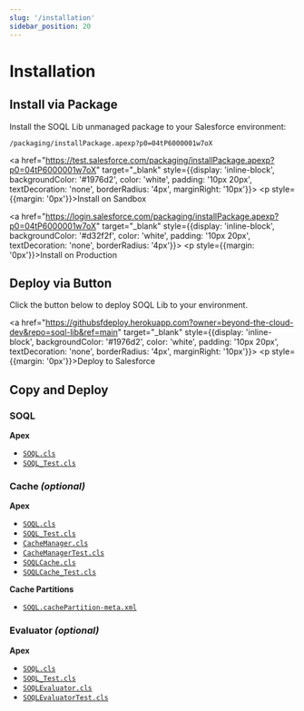 ```yaml
---
slug: '/installation'
sidebar_position: 20
---
```


# Installation

## Install via Package

Install the SOQL Lib unmanaged package to your Salesforce environment:

`/packaging/installPackage.apexp?p0=04tP6000001w7oX`

<a href="https://test.salesforce.com/packaging/installPackage.apexp?p0=04tP6000001w7oX" target="_blank" style={{display: 'inline-block', backgroundColor: '#1976d2', color: 'white', padding: '10px 20px', textDecoration: 'none', borderRadius: '4px', marginRight: '10px'}}>
    <p style={{margin: '0px'}}>Install on Sandbox</p>
</a>

<a href="https://login.salesforce.com/packaging/installPackage.apexp?p0=04tP6000001w7oX" target="_blank" style={{display: 'inline-block', backgroundColor: '#d32f2f', color: 'white', padding: '10px 20px', textDecoration: 'none', borderRadius: '4px'}}>
    <p style={{margin: '0px'}}>Install on Production</p>
</a>

## Deploy via Button

Click the button below to deploy SOQL Lib to your environment.

<a href="https://githubsfdeploy.herokuapp.com?owner=beyond-the-cloud-dev&repo=soql-lib&ref=main" target="_blank" style={{display: 'inline-block', backgroundColor: '#1976d2', color: 'white', padding: '10px 20px', textDecoration: 'none', borderRadius: '4px', marginRight: '10px'}}>
    <p style={{margin: '0px'}}>Deploy to Salesforce</p>
</a>


## Copy and Deploy

### SOQL

**Apex**

- [`SOQL.cls`](https://github.com/beyond-the-cloud-dev/soql-lib/blob/main/force-app/main/default/classes/main/standard-soql/SOQL.cls)
- [`SOQL_Test.cls`](https://github.com/beyond-the-cloud-dev/soql-lib/blob/main/force-app/main/default/classes/main/standard-soql/SOQL_Test.cls)

### Cache _(optional)_

**Apex**

- [`SOQL.cls`](https://github.com/beyond-the-cloud-dev/soql-lib/blob/main/force-app/main/default/classes/main/standard-soql/SOQL.cls)
- [`SOQL_Test.cls`](https://github.com/beyond-the-cloud-dev/soql-lib/blob/main/force-app/main/default/classes/main/standard-soql/SOQL_Test.cls)
- [`CacheManager.cls`](https://github.com/beyond-the-cloud-dev/soql-lib/blob/main/force-app/main/default/classes/main/cached-soql/CacheManager.cls)
- [`CacheManagerTest.cls`](https://github.com/beyond-the-cloud-dev/soql-lib/blob/main/force-app/main/default/classes/main/cached-soql/CacheManagerTest.cls)
- [`SOQLCache.cls`](https://github.com/beyond-the-cloud-dev/soql-lib/blob/main/force-app/main/default/classes/main/cached-soql/SOQLCache.cls)
- [`SOQLCache_Test.cls`](https://github.com/beyond-the-cloud-dev/soql-lib/blob/main/force-app/main/default/classes/main/cached-soql/SOQLCache_Test.cls)

**Cache Partitions**

- [`SOQL.cachePartition-meta.xml`](https://github.com/beyond-the-cloud-dev/soql-lib/blob/main/force-app/main/default/cachePartitions/SOQL.cachePartition-meta.xml)

### Evaluator _(optional)_

**Apex**

- [`SOQL.cls`](https://github.com/beyond-the-cloud-dev/soql-lib/blob/main/force-app/main/default/classes/main/standard-soql/SOQL.cls)
- [`SOQL_Test.cls`](https://github.com/beyond-the-cloud-dev/soql-lib/blob/main/force-app/main/default/classes/main/standard-soql/SOQL_Test.cls)
- [`SOQLEvaluator.cls`](https://github.com/beyond-the-cloud-dev/soql-lib/blob/main/force-app/main/default/classes/main/soql-evaluator/SOQLEvaluator.cls)
- [`SOQLEvaluatorTest.cls`](https://github.com/beyond-the-cloud-dev/soql-lib/blob/main/force-app/main/default/classes/main/soql-evaluator/SOQLEvaluator_Test.cls)
